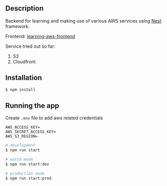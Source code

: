 ## Description

Backend for learning and making use of various AWS services using [Nest](https://github.com/nestjs/nest) framework.

Frontend: [learning-aws-frontend](https://github.com/acyang97/learning-aws-frontend)

Service tried out so far:

1. S3
2. Cloudfront

## Installation

```bash
$ npm install
```

## Running the app

Create `.env` file to add aws related credentials

```
AWS_ACCESS_KEY=
AWS_SECRET_ACCESS_KEY=
AWS_S3_REGION=
```

```bash
# development
$ npm run start

# watch mode
$ npm run start:dev

# production mode
$ npm run start:prod
```
